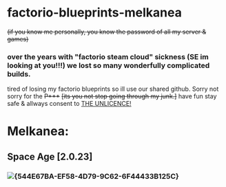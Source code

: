 # factorio-blueprints-melkanea
~~(if you know me personally, you know the password of all my server & games)~~

### over the years with "factorio steam cloud" sickness (SE im looking at you!!!) we lost so many wonderfully complicated builds.
tired of losing my factorio blueprints so ill use our shared github. Sorry not sorry for the ~~P***~~ ~~[its you not stop going through my junk.]~~ 
have fun stay safe & allways consent to [THE UNLICENCE!](https://github.com/HarleyVader/factorio-blueprints-melkanea/blob/main/LICENSE)

# Melkanea:
##  Space Age [2.0.23]
### ![{544E67BA-EF58-4D79-9C62-6F44433B125C}](https://github.com/user-attachments/assets/4c33ee23-e9f0-4908-81f4-9d59e17f46f9)

[]()
